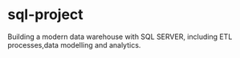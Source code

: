 # sql-project
Building a modern data warehouse with SQL SERVER, including ETL processes,data modelling and analytics.
